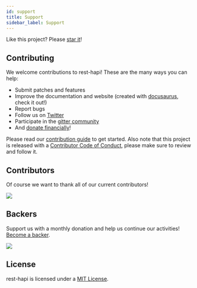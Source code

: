 ```yaml
---
id: support
title: Support
sidebar_label: Support
---
```


Like this project? Please [star it](https://github.com/JKHeadley/rest-hapi)! 

## Contributing

We welcome contributions to rest-hapi! These are the many ways you can help:

- Submit patches and features
- Improve the documentation and website (created with [docusaurus](https://docusaurus.io/), check it out!)
- Report bugs
- Follow us on [Twitter](https://twitter.com/resthapi)
- Participate in the [gitter community](https://gitter.im/rest-hapi/Lobby)
- And [donate financially](https://opencollective.com/rest-hapi)!

Please read our [contribution guide](https://github.com/JKHeadley/rest-hapi/blob/master/CONTRIBUTING.md) to get started. Also note
that this project is released with a
[Contributor Code of Conduct](https://github.com/JKHeadley/rest-hapi/blob/master/CODE_OF_CONDUCT.md), please make sure to review
and follow it.

## Contributors

Of course we want to thank all of our current contributors!

<a href="https://github.com/JKHeadley/rest-hapi/graphs/contributors"><img src="https://opencollective.com/rest-hapi/contributors.svg?width=890&button=false" /></a>

## Backers

Support us with a monthly donation and help us continue our activities!
[Become a backer](https://opencollective.com/rest-hapi#backers).

<a href="https://opencollective.com/rest-hapi#backers"><img src="https://opencollective.com/rest-hapi/backers.svg?width=890" /></a>


## License
rest-hapi is licensed under a [MIT License](https://github.com/JKHeadley/rest-hapi/blob/master/LICENSE.txt).
